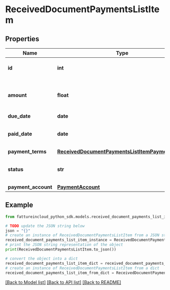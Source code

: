 # ReceivedDocumentPaymentsListItem


## Properties

Name | Type | Description | Notes
------------ | ------------- | ------------- | -------------
**id** | **int** | Received document payment id | [optional] 
**amount** | **float** | Received document payment total amount | [optional] 
**due_date** | **date** | Due date | [optional] 
**paid_date** | **date** | Received document payment paid date | [optional] 
**payment_terms** | [**ReceivedDocumentPaymentsListItemPaymentTerms**](ReceivedDocumentPaymentsListItemPaymentTerms.md) |  | [optional] 
**status** | **str** | Received document payment status | [optional] 
**payment_account** | [**PaymentAccount**](PaymentAccount.md) |  | [optional] 

## Example

```python
from fattureincloud_python_sdk.models.received_document_payments_list_item import ReceivedDocumentPaymentsListItem

# TODO update the JSON string below
json = "{}"
# create an instance of ReceivedDocumentPaymentsListItem from a JSON string
received_document_payments_list_item_instance = ReceivedDocumentPaymentsListItem.from_json(json)
# print the JSON string representation of the object
print(ReceivedDocumentPaymentsListItem.to_json())

# convert the object into a dict
received_document_payments_list_item_dict = received_document_payments_list_item_instance.to_dict()
# create an instance of ReceivedDocumentPaymentsListItem from a dict
received_document_payments_list_item_from_dict = ReceivedDocumentPaymentsListItem.from_dict(received_document_payments_list_item_dict)
```
[[Back to Model list]](../README.md#documentation-for-models) [[Back to API list]](../README.md#documentation-for-api-endpoints) [[Back to README]](../README.md)


